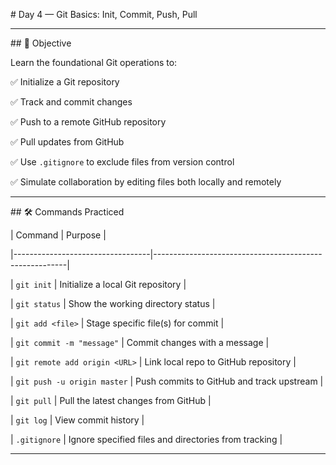 \# Day 4 — Git Basics: Init, Commit, Push, Pull



---



\## 🎯 Objective



Learn the foundational Git operations to:



✅ Initialize a Git repository  

✅ Track and commit changes  

✅ Push to a remote GitHub repository  

✅ Pull updates from GitHub  

✅ Use `.gitignore` to exclude files from version control  

✅ Simulate collaboration by editing files both locally and remotely



---



\## 🛠️ Commands Practiced



| Command                         | Purpose                                                |

|----------------------------------|--------------------------------------------------------|

| `git init`                      | Initialize a local Git repository                      |

| `git status`                    | Show the working directory status                      |

| `git add <file>`               | Stage specific file(s) for commit                      |

| `git commit -m "message"`      | Commit changes with a message                          |

| `git remote add origin <URL>`  | Link local repo to GitHub repository                   |

| `git push -u origin master`    | Push commits to GitHub and track upstream              |

| `git pull`                     | Pull the latest changes from GitHub                    |

| `git log`                      | View commit history                                    |

| `.gitignore`                   | Ignore specified files and directories from tracking   |



---



